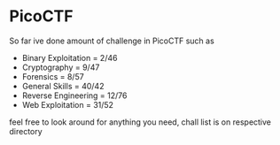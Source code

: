 # PicoCTF

So far ive done amount of challenge in PicoCTF such as
- Binary Exploitation = 2/46
- Cryptography = 9/47
- Forensics = 8/57
- General Skills = 40/42
- Reverse Engineering = 12/76
- Web Exploitation = 31/52

feel free to look around for anything you need, chall list is on respective directory
